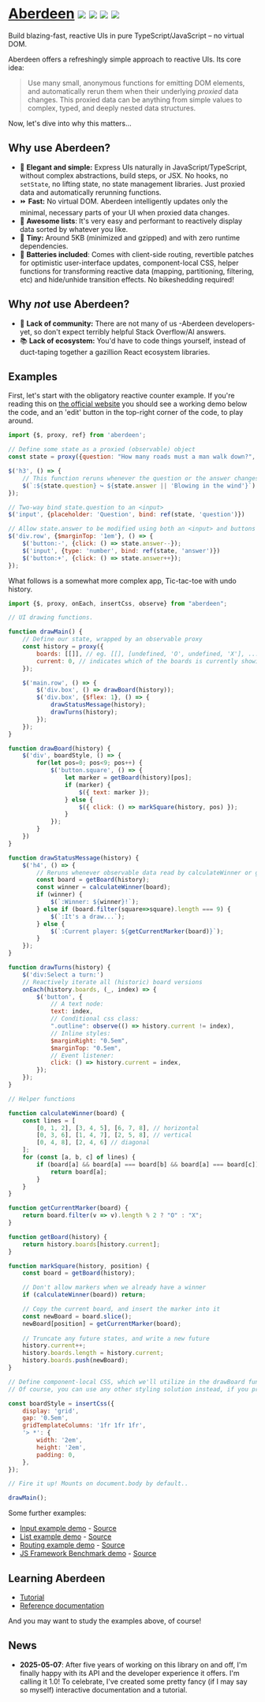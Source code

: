 # [Aberdeen](https://aberdeenjs.org/) [![](https://img.shields.io/badge/license-ISC-blue.svg)](https://github.com/vanviegen/aberdeen/blob/master/LICENSE.txt) [![](https://badge.fury.io/js/aberdeen.svg)](https://badge.fury.io/js/aberdeen) ![](https://img.shields.io/bundlejs/size/aberdeen) [![](https://img.shields.io/github/last-commit/vanviegen/aberdeen)](https://github.com/vanviegen/aberdeen)

Build blazing-fast, reactive UIs in pure TypeScript/JavaScript – no virtual DOM.

Aberdeen offers a refreshingly simple approach to reactive UIs. Its core idea:

> Use many small, anonymous functions for emitting DOM elements, and automatically rerun them when their underlying *proxied* data changes. This proxied data can be anything from simple values to complex, typed, and deeply nested data structures.

Now, let's dive into why this matters...

## Why use Aberdeen?

- 🎩 **Elegant and simple:** Express UIs naturally in JavaScript/TypeScript, without complex abstractions, build steps, or JSX. No hooks, no `setState`, no lifting state, no state management libraries. Just proxied data and automatically rerunning functions.
- ⏩ **Fast:** No virtual DOM. Aberdeen intelligently updates only the minimal, necessary parts of your UI when proxied data changes.
- 👥 **Awesome lists**: It's very easy and performant to reactively display data sorted by whatever you like.
- 🔬 **Tiny:** Around 5KB (minimized and gzipped) and with zero runtime dependencies.
- 🔋 **Batteries included**: Comes with client-side routing, revertible patches for optimistic user-interface updates, component-local CSS, helper functions for transforming reactive data (mapping, partitioning, filtering, etc) and hide/unhide transition effects. No bikeshedding required!

## Why *not* use Aberdeen?

- 🤷 **Lack of community:** There are not many of us -Aberdeen developers- yet, so don't expect terribly helpful Stack Overflow/AI answers.
- 📚 **Lack of ecosystem:** You'd have to code things yourself, instead of duct-taping together a gazillion React ecosystem libraries.

## Examples

First, let's start with the obligatory reactive counter example. If you're reading this on [the official website](https://aberdeenjs.org) you should see a working demo below the code, and an 'edit' button in the top-right corner of the code, to play around.

```javascript
import {$, proxy, ref} from 'aberdeen';

// Define some state as a proxied (observable) object
const state = proxy({question: "How many roads must a man walk down?", answer: 42});

$('h3', () => {
    // This function reruns whenever the question or the answer changes
    $(`:${state.question} ↪ ${state.answer || 'Blowing in the wind'}`)
});

// Two-way bind state.question to an <input>
$('input', {placeholder: 'Question', bind: ref(state, 'question')})

// Allow state.answer to be modified using both an <input> and buttons
$('div.row', {$marginTop: '1em'}, () => {
    $('button:-', {click: () => state.answer--});
    $('input', {type: 'number', bind: ref(state, 'answer')})
    $('button:+', {click: () => state.answer++});
});
```

What follows is a somewhat more complex app, Tic-tac-toe with undo history.

```javascript
import {$, proxy, onEach, insertCss, observe} from "aberdeen";

// UI drawing functions.

function drawMain() {
    // Define our state, wrapped by an observable proxy
    const history = proxy({
        boards: [[]], // eg. [[], [undefined, 'O', undefined, 'X'], ...]
        current: 0, // indicates which of the boards is currently showing
    });

    $('main.row', () => {
        $('div.box', () => drawBoard(history));
        $('div.box', {$flex: 1}, () => {
            drawStatusMessage(history);
            drawTurns(history);
        });
    });
}

function drawBoard(history) {
    $('div', boardStyle, () => {
        for(let pos=0; pos<9; pos++) {
            $('button.square', () => {
                let marker = getBoard(history)[pos];
                if (marker) {
                    $({ text: marker });
                } else {
                    $({ click: () => markSquare(history, pos) });
                }
            });
        }
    })
}

function drawStatusMessage(history) {
    $('h4', () => {
        // Reruns whenever observable data read by calculateWinner or getCurrentMarker changes
        const board = getBoard(history);
        const winner = calculateWinner(board);
        if (winner) {
            $(`:Winner: ${winner}!`);
        } else if (board.filter(square=>square).length === 9) {
            $(`:It's a draw...`);
        } else {
            $(`:Current player: ${getCurrentMarker(board)}`);
        }
    });
}

function drawTurns(history) {
    $('div:Select a turn:')
    // Reactively iterate all (historic) board versions
    onEach(history.boards, (_, index) => {
        $('button', {
            // A text node:
            text: index,
            // Conditional css class:
            ".outline": observe(() => history.current != index),
            // Inline styles:
            $marginRight: "0.5em",
            $marginTop: "0.5em",
            // Event listener:
            click: () => history.current = index,
        });
    });
}

// Helper functions

function calculateWinner(board) {
    const lines = [
        [0, 1, 2], [3, 4, 5], [6, 7, 8], // horizontal
        [0, 3, 6], [1, 4, 7], [2, 5, 8], // vertical
        [0, 4, 8], [2, 4, 6] // diagonal
    ];
    for (const [a, b, c] of lines) {
        if (board[a] && board[a] === board[b] && board[a] === board[c]) {
            return board[a];
        }
    }
}

function getCurrentMarker(board) {
	return board.filter(v => v).length % 2 ? "O" : "X";
}

function getBoard(history) {
    return history.boards[history.current];
}

function markSquare(history, position) {
    const board = getBoard(history);

    // Don't allow markers when we already have a winner
    if (calculateWinner(board)) return;

    // Copy the current board, and insert the marker into it
    const newBoard = board.slice();
    newBoard[position] = getCurrentMarker(board);
    
    // Truncate any future states, and write a new future
    history.current++;
    history.boards.length = history.current;
    history.boards.push(newBoard);
}

// Define component-local CSS, which we'll utilize in the drawBoard function.
// Of course, you can use any other styling solution instead, if you prefer.

const boardStyle = insertCss({
    display: 'grid',
    gap: '0.5em',
    gridTemplateColumns: '1fr 1fr 1fr',
    '> *': {
        width: '2em',
        height: '2em',
        padding: 0,
    },
});

// Fire it up! Mounts on document.body by default..

drawMain();
```

Some further examples:

- [Input example demo](https://aberdeenjs.org/examples/input/) - [Source](https://github.com/vanviegen/aberdeen/tree/master/examples/input)
- [List example demo](https://aberdeenjs.org/examples/list/) - [Source](https://github.com/vanviegen/aberdeen/tree/master/examples/list)
- [Routing example demo](https://aberdeenjs.org/examples/router/) - [Source](https://github.com/vanviegen/aberdeen/tree/master/examples/router)
- [JS Framework Benchmark demo](https://aberdeenjs.org/examples/js-framework-benchmark/) - [Source](https://github.com/vanviegen/aberdeen/tree/master/examples/js-framework-benchmark)

## Learning Aberdeen

- [Tutorial](https://aberdeenjs.org/Tutorial/)
- [Reference documentation](https://aberdeenjs.org/modules.html)

And you may want to study the examples above, of course!

## News

- **2025-05-07**: After five years of working on this library on and off, I'm finally happy with its API and the developer experience it offers. I'm calling it 1.0! To celebrate, I've created some pretty fancy (if I may say so myself) interactive documentation and a tutorial.

